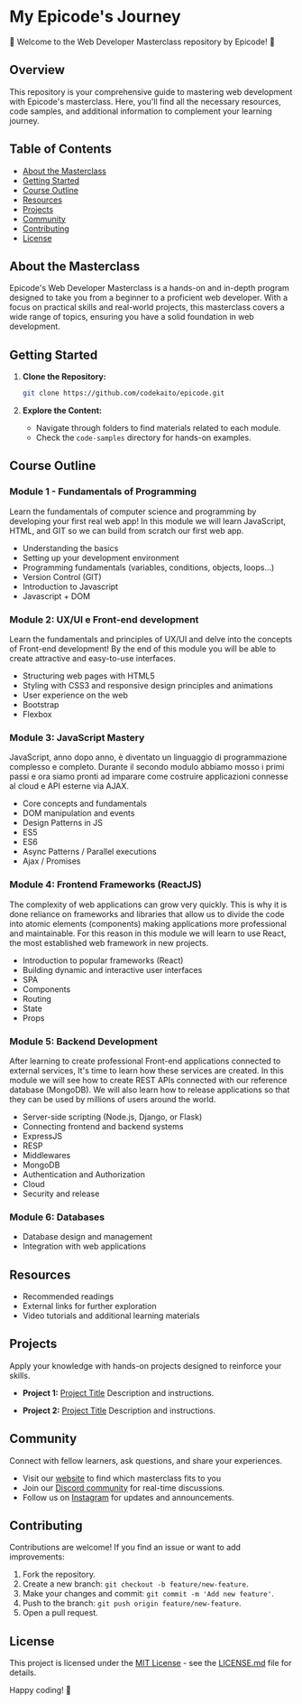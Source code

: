 # My Epicode's Journey

🚀 Welcome to the Web Developer Masterclass repository by Epicode! 🚀

## Overview

This repository is your comprehensive guide to mastering web development with Epicode's masterclass. Here, you'll find all the necessary resources, code samples, and additional information to complement your learning journey.

## Table of Contents

- [About the Masterclass](#about-the-masterclass)
- [Getting Started](#getting-started)
- [Course Outline](#course-outline)
- [Resources](#resources)
- [Projects](#projects)
- [Community](#community)
- [Contributing](#contributing)
- [License](#license)

## About the Masterclass

Epicode's Web Developer Masterclass is a hands-on and in-depth program designed to take you from a beginner to a proficient web developer. With a focus on practical skills and real-world projects, this masterclass covers a wide range of topics, ensuring you have a solid foundation in web development.

## Getting Started

1. **Clone the Repository:**
   ```bash
   git clone https://github.com/codekaito/epicode.git
   ```

2. **Explore the Content:**
   - Navigate through folders to find materials related to each module. 
   - Check the `code-samples` directory for hands-on examples.

## Course Outline

### Module 1 - Fundamentals of Programming
Learn the fundamentals of computer science and programming by developing your first real web app!
In this module we will learn JavaScript, HTML, and GIT so we can build from scratch
our first web app.
- Understanding the basics
- Setting up your development environment
- Programming fundamentals (variables, conditions, objects, loops...)
- Version Control (GIT)
- Introduction to Javascript
- Javascript + DOM

### Module 2: UX/UI e Front-end development
Learn the fundamentals and principles of UX/UI and delve into the concepts of Front-end development!
By the end of this module you will be able to create attractive and easy-to-use interfaces.
- Structuring web pages with HTML5
- Styling with CSS3 and responsive design principles and animations
- User experience on the web
- Bootstrap
- Flexbox

### Module 3: JavaScript Mastery
JavaScript, anno dopo anno, è diventato un linguaggio di programmazione complesso e completo.
Durante il secondo modulo abbiamo mosso i primi passi e ora siamo pronti ad imparare come
costruire applicazioni connesse al cloud e API esterne via AJAX.
- Core concepts and fundamentals
- DOM manipulation and events
- Design Patterns in JS
- ES5
- ES6
- Async Patterns / Parallel executions
- Ajax / Promises

### Module 4: Frontend Frameworks (ReactJS)
The complexity of web applications can grow very quickly. This is why it is done
reliance on frameworks and libraries that allow us to divide the code into atomic elements
(components) making applications more professional and maintainable. For this reason in this
module we will learn to use React, the most established web framework in new projects.
- Introduction to popular frameworks (React)
- Building dynamic and interactive user interfaces
- SPA
- Components
- Routing
- State
- Props

### Module 5: Backend Development
After learning to create professional Front-end applications connected to external services,
It's time to learn how these services are created. In this module we will see how to create REST
APIs connected with our reference database (MongoDB). We will also learn how to release
applications so that they can be used by millions of users around the world.
- Server-side scripting (Node.js, Django, or Flask)
- Connecting frontend and backend systems
- ExpressJS
- RESP
- Middlewares
- MongoDB
- Authentication and Authorization
- Cloud
- Security and release

### Module 6: Databases
- Database design and management
- Integration with web applications

## Resources

- Recommended readings
- External links for further exploration
- Video tutorials and additional learning materials

## Projects

Apply your knowledge with hands-on projects designed to reinforce your skills.

- **Project 1:** [Project Title](./projects/project1)
  Description and instructions.

- **Project 2:** [Project Title](./projects/project2)
  Description and instructions.

## Community

Connect with fellow learners, ask questions, and share your experiences.

- Visit our [website](https://epicode.com/it/) to find which masterclass fits to you
- Join our [Discord community](https://discord.com/channels/885470062335623198/912034886523686932) for real-time discussions.
- Follow us on [Instagram](https://www.instagram.com/epicode.italia/) for updates and announcements.

## Contributing

Contributions are welcome! If you find an issue or want to add improvements:

1. Fork the repository.
2. Create a new branch: `git checkout -b feature/new-feature`.
3. Make your changes and commit: `git commit -m 'Add new feature'`.
4. Push to the branch: `git push origin feature/new-feature`.
5. Open a pull request.

## License

This project is licensed under the [MIT License](./LICENSE.md) - see the [LICENSE.md](./LICENSE.md) file for details.

Happy coding! 🚀
